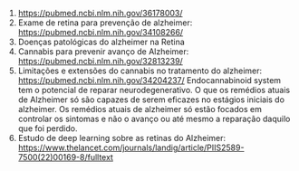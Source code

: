 1) https://pubmed.ncbi.nlm.nih.gov/36178003/
2) Exame de retina para prevenção de alzheimer: https://pubmed.ncbi.nlm.nih.gov/34108266/
3) Doenças patológicas do alzheimer na Retina
4) Cannabis para prevenir avanço de Alzheimer: https://pubmed.ncbi.nlm.nih.gov/32813239/
5) Limitações e extensões do cannabis no tratamento do alzheimer: https://pubmed.ncbi.nlm.nih.gov/34204237/
Endocannabinoid system tem o potencial de reparar neurodegenerativo. O que os remédios atuais de Alzheimer só são capazes de serem eficazes no estágios iniciais do alzheimer. Os remédios atuais de alzheimer só estão focados em controlar os sintomas e não o avanço ou até mesmo a reparação daquilo que foi perdido.
6) Estudo de deep learning sobre as retinas do Alzheimer: https://www.thelancet.com/journals/landig/article/PIIS2589-7500(22)00169-8/fulltext
